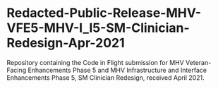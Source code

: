 # Redacted-Public-Release-MHV-VFE5-MHV-I_I5-SM-Clinician-Redesign-Apr-2021
Repository containing the Code in Flight submission for MHV Veteran-Facing Enhancements Phase 5 and MHV Infrastructure and Interface Enhancements Phase 5, SM Clinician Redesign, received April 2021.

